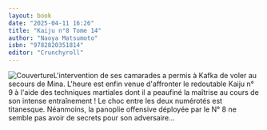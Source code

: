 ```yaml
---
layout: book
date: "2025-04-11 16:26"
title: "Kaiju n°8 Tome 14"
author: "Naoya Matsumoto"
isbn: "9782820351814"
editor: "Crunchyroll"
---
```

![Couverture](/img/9782820351814.jpeg)L'intervention de ses camarades a permis à Kafka de voler au secours de Mina. L'heure est enfin venue d'affronter le redoutable Kaiju n° 9 à l'aide des techniques martiales dont il a peaufiné la maîtrise au cours de son intense entraînement ! Le choc entre les deux numérotés est titanesque. Néanmoins, la panoplie offensive déployée par le N° 8 ne semble pas avoir de secrets pour son adversaire...